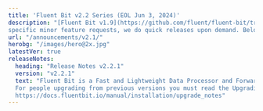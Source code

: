 ```yaml
---
title: 'Fluent Bit v2.2 Series (EOL Jun 3, 2024)'
description: "[Fluent Bit v1.9](https://github.com/fluent/fluent-bit/tree/2.0) is the new **stable branch** for production usage. Based on bug reports or 
specific minor feature requests, we do quick releases upon demand. Below is a list of the notes for each version."
url: "/announcements/v2.1/"
herobg: "/images/hero@2x.jpg"
latestVer: true
releaseNotes:
  heading: "Release Notes v2.2.1"
  version: "v2.2.1"
  text: "Fluent Bit is a Fast and Lightweight Data Processor and Forwarder for Linux, BSD and OSX. We are proud to announce the availability of Fluent Bit v1.9.9. <br>
  For people upgrading from previous versions you must read the Upgrading Notes section of our documentation:
  https://docs.fluentbit.io/manual/installation/upgrade_notes"
---
```


